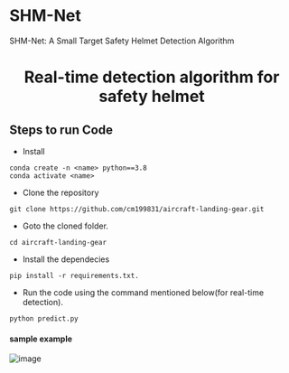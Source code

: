 # SHM-Net
SHM-Net: A Small Target Safety Helmet Detection Algorithm
<H1 align="center">Real-time detection algorithm for safety helmet</H1>

## Steps to run Code

- Install
```
conda create -n <name> python==3.8
conda activate <name>
```

- Clone the repository
```
git clone https://github.com/cm199831/aircraft-landing-gear.git
```

- Goto the cloned folder.
```
cd aircraft-landing-gear
```

- Install the dependecies
```
pip install -r requirements.txt.
```

- Run the code using the command mentioned below(for real-time detection).
```
python predict.py
```
#### sample example
![image](https://github.com/user-attachments/assets/a863bd6d-4284-4833-a193-2de7316a440b)
